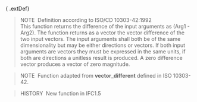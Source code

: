 ﻿{ .extDef}
> NOTE&nbsp; Definition according to ISO/CD 10303-42:1992  
> This function returns the difference of the input arguments as (Arg1 - Arg2). The function returns as a vector the vector difference of the two input vectors. The input arguments shall both be of the same dimensionality but may be either directions or vectors. If both input arguments are vectors they must be expressed in the same units, if both are directions a unitless result is produced. A zero difference vector produces a vector of zero magnitude.

> NOTE&nbsp; Function adapted from **vector_different** defined in ISO 10303-42.

> HISTORY&nbsp; New function in IFC1.5
